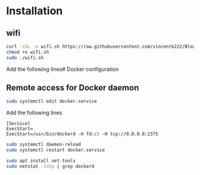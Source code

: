 # Installation
## wifi

```sh
curl -sSL -o wifi.sh https://raw.githubusercontent.com/vincentk222/Blog/main/script/wifi.sh
chmod +x wifi.sh
sudo ./wifi.sh
```

Add  the following lines# Docker configuration
## Remote access for Docker daemon

```sh
sudo systemctl edit docker.service
```

Add  the following lines

    [Service]
    ExecStart=
    ExecStart=/usr/bin/dockerd -H fd:// -H tcp://0.0.0.0:2375

```sh
sudo systemctl daemon-reload
sudo systemctl restart docker.service
```

```sh
sudo apt install net-tools
sudo netstat -lntp | grep dockerd
```
